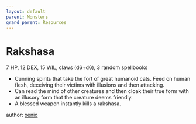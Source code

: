 ```yaml
---
layout: default
parent: Monsters
grand_parent: Resources
---
```

# Rakshasa
7 HP, 12 DEX, 15 WIL, claws (d6+d6), 3 random spellbooks
- Cunning spirits that take the fort of great humanoid cats. Feed on human flesh, deceiving their victims with illusions and then attacking. 
- Can read the mind of other creatures and then cloak their true form with an illusory form that the creature deems friendly.
- A blessed weapon instantly kills a rakshasa.

author: [xenio](https://xenioinabottle.blogspot.com)
